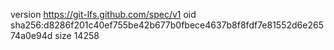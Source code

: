 version https://git-lfs.github.com/spec/v1
oid sha256:d8286f201c40ef755be42b677b0fbece4637b8f8fdf7e81552d6e26574a0e94d
size 14258
